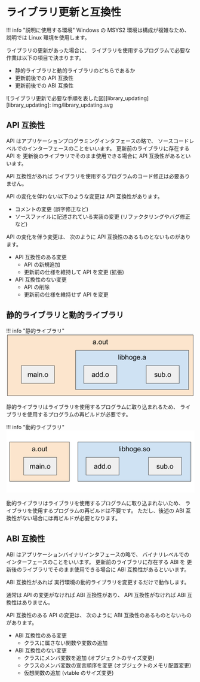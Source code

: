 # ライブラリ更新と互換性

!!! info "説明に使用する環境"
    Windows の MSYS2 環境は構成が複雑なため、説明では Linux 環境を使用します。

ライブラリの更新があった場合に、
ライブラリを使用するプログラムで必要な作業は以下の項目で決まります。

- 静的ライブラリと動的ライブラリのどちらであるか
- 更新前後での API 互換性
- 更新前後での ABI 互換性

![ライブラリ更新で必要な手順を表した図][library_updating]
[library_updating]: img/library_updating.svg

## API 互換性

API はアプリケーションプログラミングインタフェースの略で、
ソースコードレベルでのインターフェースのことをいいます。
更新前のライブラリに存在する API を
更新後のライブラリでそのまま使用できる場合に API 互換性があるといいます。

API 互換性があれば
ライブラリを使用するプログラムのコード修正は必要ありません。

API の変化を伴わない以下のような変更は API 互換性があります。

- コメントの変更 (誤字修正など)
- ソースファイルに記述されている実装の変更 (リファクタリングやバグ修正など)

API の変化を伴う変更は、
次のように API 互換性のあるものとないものがあります。

- API 互換性のある変更
    - API の新規追加
    - 更新前の仕様を維持して API を変更 (拡張)
- API 互換性のない変更
    - API の削除
    - 更新前の仕様を維持せず API を変更

## 静的ライブラリと動的ライブラリ

!!! info "静的ライブラリ"
    ![静的ライブラリ][static_library]

静的ライブラリはライブラリを使用するプログラムに取り込まれるため、
ライブラリを使用するプログラムの再ビルドが必要です。

!!! info "動的ライブラリ"
    ![動的ライブラリ][dynamic_library]

動的ライブラリはライブラリを使用するプログラムに取り込まれないため、
ライブラリを使用するプログラムの再ビルドは不要です。
ただし、後述の ABI 互換性がない場合には再ビルドが必要となります。

[static_library]: img/static_library.svg
[dynamic_library]: img/dynamic_library.svg

## ABI 互換性

ABI はアプリケーションバイナリインタフェースの略で、
バイナリレベルでのインターフェースのことをいいます。
更新前のライブラリに存在する ABI を
更新後のライブラリでそのまま使用できる場合に ABI 互換性があるといいます。

ABI 互換性があれば
実行環境の動的ライブラリを変更するだけで動作します。

通常は
API の変更がなければ ABI 互換性があり、
API 互換性がなければ ABI 互換性はありません。

<!-- TODO: コンパイラのバージョンにも依存することに言及する。
GCC 5.x の _GLIBCXX_USE_CXX11_ABI を説明に使用する。
-->

API 互換性のある API の変更は、
次のように ABI 互換性のあるものとないものがあります。

- ABI 互換性のある変更
    - クラスに属さない関数や変数の追加
- ABI 互換性のない変更
    - クラスにメンバ変数を追加 (オブジェクトのサイズ変更)
    - クラスのメンバ変数の宣言順序を変更 (オブジェクトのメモリ配置変更)
    - 仮想関数の追加 (vtable のサイズ変更)
